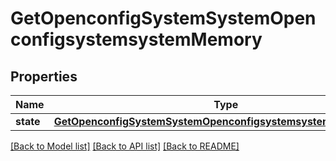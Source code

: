 # GetOpenconfigSystemSystemOpenconfigsystemsystemMemory

## Properties
Name | Type | Description | Notes
------------ | ------------- | ------------- | -------------
**state** | [**GetOpenconfigSystemSystemOpenconfigsystemsystemMemoryState**](GetOpenconfigSystemSystemOpenconfigsystemsystemMemoryState.md) |  | [optional] 

[[Back to Model list]](../README.md#documentation-for-models) [[Back to API list]](../README.md#documentation-for-api-endpoints) [[Back to README]](../README.md)


